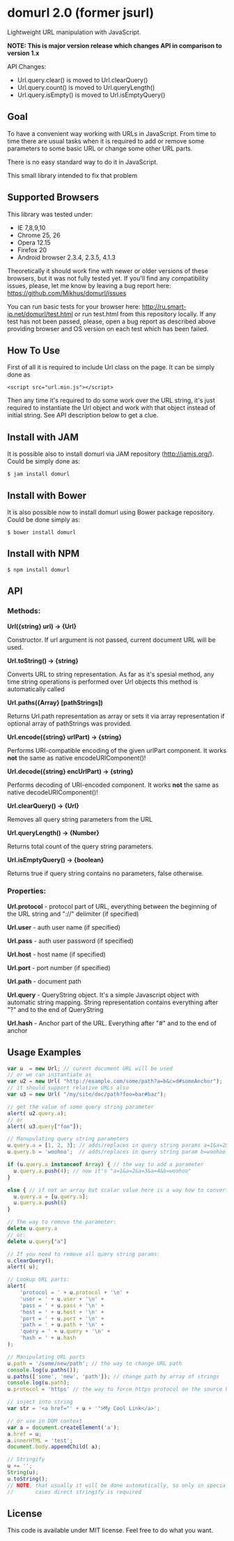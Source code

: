 # domurl 2.0 (former jsurl)

Lightweight URL manipulation with JavaScript.

**NOTE: This is major version release which changes API in comparison to version 1.x**

API Changes:

 - Url.query.clear() is moved to Url.clearQuery()
 - Url.query.count() is moved to Url.queryLength()
 - Url.query.isEmpty() is moved to Url.isEmptyQuery()

## Goal

To have a convenient way working with URLs in JavaScript. From time to time there are usual tasks 
when it is required to add or remove some parameters to some basic URL or change some other URL
parts.

There is no easy standard way to do it in JavaScript.

This small library intended to fix that problem

## Supported Browsers

This library was tested under:
 - IE 7,8,9,10
 - Chrome 25, 26
 - Opera 12.15
 - Firefox 20
 - Android browser 2.3.4, 2.3.5, 4.1.3

Theoretically it should work fine with newer or older versions of these browsers, but
it was not fully tested yet. If you'll find any compatibility issues, please, let me know by
leaving a bug report here: https://github.com/Mikhus/domurl/issues

You can run basic tests for your browser here: http://ru.smart-ip.net/domurl/test.html or
run test.html from this repository locally. If any test has not been passed, please,
open a bug report as described above providing browser and OS version on each test
which has been failed.

## How To Use

First of all it is required to include Url class on the page. It can be simply done as

    <script src="url.min.js"></script>

Then any time it's required to do some work over the URL string, it's just required to
instantiate the Url object and work with that object instead of initial string. See API
description below to get a clue.

## Install with JAM

It is possible also to install domurl via JAM repository (http://jamjs.org/).
Could be simply done as:

    $ jam install domurl

## Install with Bower

It is also possible now to install domurl using Bower package repository.
Could be done simply as:

    $ bower install domurl
    
## Install with NPM

    $ npm install domurl

## API

### Methods:

**Url({string} url) -> {Url}**

Constructor. If url argument is not passed, current document URL will be used.

**Url.toString() -> {string}**

Converts URL to string representation. As far as it's spesial method, any time string
operations is performed over Url objects this method is automatically called

**Url.paths({Array} [pathStrings])**

Returns Url.path representation as array or sets it via array representation
if optional array of pathStrings was provided.

**Url.encode({string} urlPart) -> {string}**

Performs URI-compatible encoding of the given urlPart component. It works **not**
the same as native encodeURIComponent()!

**Url.decode({string} encUrlPart) -> {string}**

Performs decoding of URI-encoded component. It works **not** the same as native
decodeURIComponent()!

**Url.clearQuery() -> {Url}**

Removes all query string parameters from the URL

**Url.queryLength() -> {Number}**

Returns total count of the query string parameters.

**Url.isEmptyQuery() -> {boolean}**

Returns true if query string contains no parameters, false otherwise.

### Properties:

**Url.protocol** - protocol part of URL, everything between the beginning of the URL string 
and "://" delimiter (if specified)

**Url.user** - auth user name (if specified)

**Url.pass** - auth user password (if specified)

**Url.host** - host name (if specified)

**Url.port** - port number (if specified)

**Url.path** - document path

**Url.query** - QueryString object. It's a simple Javascript object with automatic string
mapping. String representation contains everything after "?" and to the end of QueryString

**Url.hash** - Anchor part of the URL. Everything after "#" and to the end of anchor

## Usage Examples

```javascript
var u  = new Url; // curent document URL will be used
// or we can instantiate as
var u2 = new Url( "http://example.com/some/path?a=b&c=d#someAnchor");
// it should support relative URLs also
var u3 = new Url( "/my/site/doc/path?foo=bar#baz");

// get the value of some query string parameter
alert( u2.query.a);
// or
alert( u3.query["foo"]);

// Manupulating query string parameters
u.query.a = [1, 2, 3]; // adds/replaces in query string params a=1&a=2&a=3
u.query.b = 'woohoo';  // adds/replaces in query string param b=woohoo

if (u.query.a instanceof Array) { // the way to add a parameter
  u.query.a.push(4); // now it's "a=1&a=2&a=3&a=4&b=woohoo"
}

else { // if not an array but scalar value here is a way how to convert to array
  u.query.a = [u.query.a];
  u.query.a.push(8)
}

// The way to remove the parameter:
delete u.query.a
// or:
delete u.query["a"]

// If you need to remove all query string params:
u.clearQuery();
alert( u);

// Lookup URL parts:
alert(
    'protocol = ' + u.protocol + '\n' +
    'user = ' + u.user + '\n' +
    'pass = ' + u.pass + '\n' +
    'host = ' + u.host + '\n' +
    'port = ' + u.port + '\n' +
    'path = ' + u.path + '\n' +
    'query = ' + u.query + '\n' +
    'hash = ' + u.hash
);

// Manipulating URL parts
u.path = '/some/new/path'; // the way to change URL path
console.log(u.paths());
u.paths(['some', 'new', 'path']); // change path by array of strings
console.log(u.path);
u.protocol = 'https' // the way to force https protocol on the source URL

// inject into string
var str = '<a href="' + u + '">My Cool Link</a>';

// or use in DOM context
var a = document.createElement('a');
a.href = u;
a.innerHTML = 'test';
document.body.appendChild( a);

// Stringify
u += '';
String(u);
u.toString();
// NOTE, that usually it will be done automatically, so only in special
//       cases direct stringify is required
```

## License

This code is available under MIT license. Feel free to do what you want.
